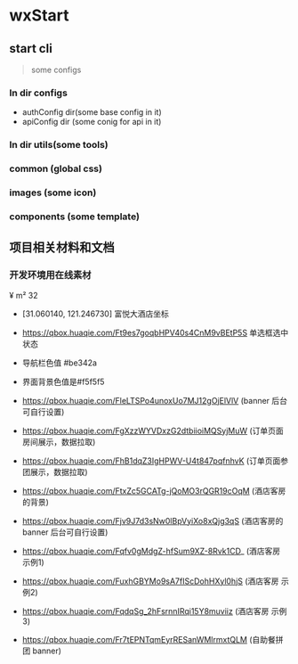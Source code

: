# wxStart

## start cli

> some configs

### In dir configs

- authConfig dir(some base config in it)
- apiConfig dir (some conig for api in it)

### In dir utils(some tools)

### common (global css)

### images (some icon)

### components (some template)

## 项目相关材料和文档

### 开发环境用在线素材

¥ m² 32
- [31.060140, 121.246730] 富悦大酒店坐标
- https://qbox.huaqie.com/Ft9es7goqbHPV40s4CnM9vBEtP5S 单选框选中状态

- 导航栏色值 #be342a
- 界面背景色值是#f5f5f5
- https://qbox.huaqie.com/FleLTSPo4unoxUo7MJ12gOjElVlV (banner 后台可自行设置)
- https://qbox.huaqie.com/FgXzzWYVDxzG2dtbiioiMQSyjMuW (订单页面房间展示，数据拉取)
- https://qbox.huaqie.com/FhB1dqZ3IgHPWV-U4t847pqfnhvK (订单页面参团展示，数据拉取)

- https://qbox.huaqie.com/FtxZc5GCATg-jQoMO3rQGR19cOqM (酒店客房的背景)
- https://qbox.huaqie.com/Fjv9J7d3sNw0lBpVyiXo8xQjg3qS (酒店客房的banner 后台可自行设置)
- https://qbox.huaqie.com/Fqfv0gMdgZ-hfSum9XZ-8Rvk1CD_ (酒店客房 示例1)
- https://qbox.huaqie.com/FuxhGBYMo9sA7fIScDohHXyl0hjS (酒店客房 示例2)
- https://qbox.huaqie.com/FqdqSg_2hFsrnnIRqi15Y8muviiz (酒店客房 示例3)

- https://qbox.huaqie.com/Fr7tEPNTqmEyrRESanWMlrmxtQLM (自助餐拼团 banner)